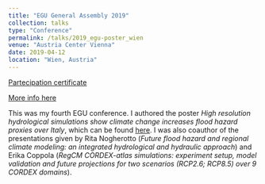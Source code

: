 ```yaml
---
title: "EGU General Assembly 2019"
collection: talks
type: "Conference"
permalink: /talks/2019_egu-poster_wien
venue: "Austria Center Vienna"
date: 2019-04-12
location: "Wien, Austria"
---
```


[Partecipation certificate](https://adrfantini.github.io/files/part_cert/2019_egu-poster_wien.pdf)

[More info here](https://www.egu2019.eu/)

This was my fourth EGU conference. I authored the poster _High resolution hydrological simulations show climate change increases flood hazard proxies over Italy_, which can be found [here](https://docs.google.com/presentation/d/19kjdbrlbQMRjU26R6nK6bbCr7w6Dcllv8rGmf_vLm9g/edit?usp=sharing). I was also coauthor of the presentations given by Rita Nogherotto (_Future flood hazard and regional climate modeling: an integrated hydrological and hydraulic approach_) and Erika Coppola (_RegCM CORDEX-atlas simulations: experiment setup, model validation and future
projections for two scenarios (RCP2.6; RCP8.5) over 9 CORDEX domains_).

